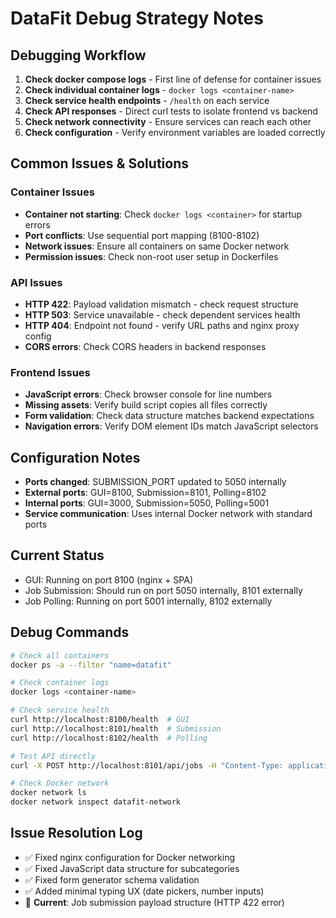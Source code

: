 # DataFit Debug Strategy Notes

## Debugging Workflow
1. **Check docker compose logs** - First line of defense for container issues
2. **Check individual container logs** - `docker logs <container-name>`
3. **Check service health endpoints** - `/health` on each service
4. **Check API responses** - Direct curl tests to isolate frontend vs backend
5. **Check network connectivity** - Ensure services can reach each other
6. **Check configuration** - Verify environment variables are loaded correctly

## Common Issues & Solutions

### Container Issues
- **Container not starting**: Check `docker logs <container>` for startup errors
- **Port conflicts**: Use sequential port mapping (8100-8102) 
- **Network issues**: Ensure all containers on same Docker network
- **Permission issues**: Check non-root user setup in Dockerfiles

### API Issues  
- **HTTP 422**: Payload validation mismatch - check request structure
- **HTTP 503**: Service unavailable - check dependent services health
- **HTTP 404**: Endpoint not found - verify URL paths and nginx proxy config
- **CORS errors**: Check CORS headers in backend responses

### Frontend Issues
- **JavaScript errors**: Check browser console for line numbers
- **Missing assets**: Verify build script copies all files correctly
- **Form validation**: Check data structure matches backend expectations
- **Navigation errors**: Verify DOM element IDs match JavaScript selectors

## Configuration Notes
- **Ports changed**: SUBMISSION_PORT updated to 5050 internally
- **External ports**: GUI=8100, Submission=8101, Polling=8102  
- **Internal ports**: GUI=3000, Submission=5050, Polling=5001
- **Service communication**: Uses internal Docker network with standard ports

## Current Status
- GUI: Running on port 8100 (nginx + SPA)
- Job Submission: Should run on port 5050 internally, 8101 externally
- Job Polling: Running on port 5001 internally, 8102 externally

## Debug Commands
```bash
# Check all containers
docker ps -a --filter "name=datafit"

# Check container logs
docker logs <container-name>

# Check service health
curl http://localhost:8100/health  # GUI
curl http://localhost:8101/health  # Submission  
curl http://localhost:8102/health  # Polling

# Test API directly
curl -X POST http://localhost:8101/api/jobs -H "Content-Type: application/json" -d '{...}'

# Check Docker network
docker network ls
docker network inspect datafit-network
```

## Issue Resolution Log
- ✅ Fixed nginx configuration for Docker networking
- ✅ Fixed JavaScript data structure for subcategories
- ✅ Fixed form generator schema validation
- ✅ Added minimal typing UX (date pickers, number inputs)
- 🔄 **Current**: Job submission payload structure (HTTP 422 error)